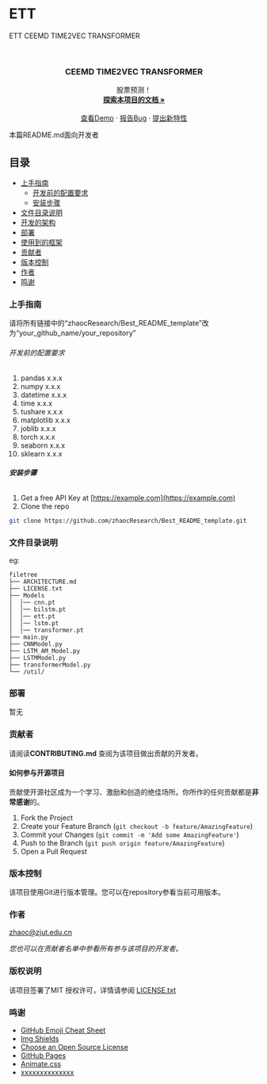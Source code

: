 
# ETT

 ETT CEEMD TIME2VEC TRANSFORMER

<!-- PROJECT SHIELDS -->

<!-- PROJECT LOGO -->
<br />

<p align="center">


  <h3 align="center">CEEMD TIME2VEC TRANSFORMER</h3>
  <p align="center">
    股票预测！
    <br />
    <a href="https://github.com/zhaocResearch/Best_README_template"><strong>探索本项目的文档 »</strong></a>
    <br />
    <br />
    <a href="https://github.com/zhaocResearch/Best_README_template">查看Demo</a>
    ·
    <a href="https://github.com/zhaocResearch/Best_README_template/issues">报告Bug</a>
    ·
    <a href="https://github.com/zhaocResearch/Best_README_template/issues">提出新特性</a>
  </p>

</p>


 本篇README.md面向开发者
 
## 目录

- [上手指南](#上手指南)
  - [开发前的配置要求](#开发前的配置要求)
  - [安装步骤](#安装步骤)
- [文件目录说明](#文件目录说明)
- [开发的架构](#开发的架构)
- [部署](#部署)
- [使用到的框架](#使用到的框架)
- [贡献者](#贡献者)
- [版本控制](#版本控制)
- [作者](#作者)
- [鸣谢](#鸣谢)

### 上手指南

请将所有链接中的“zhaocResearch/Best_README_template”改为“your_github_name/your_repository”



###### 开发前的配置要求

1. pandas x.x.x
2. numpy x.x.x
3. datetime x.x.x
4. time x.x.x
5. tushare x.x.x
6. matplotlib x.x.x
7. joblib x.x.x
8. torch x.x.x
9. seaborn x.x.x
10. sklearn x.x.x

###### **安装步骤**

1. Get a free API Key at [https://example.com](https://example.com)
2. Clone the repo

```sh
git clone https://github.com/zhaocResearch/Best_README_template.git
```

### 文件目录说明
eg:

```
filetree 
├── ARCHITECTURE.md
├── LICENSE.txt
├── Models
│  │── cnn.pt
│  │── bilstm.pt
│  │── ett.pt
│  │── lstm.pt
│  │── transformer.pt
├── main.py
├── CNNModel.py
├── LSTM_AM_Model.py
├── LSTMModel.py
├── transformerModel.py
└── /util/

```




### 部署

暂无

### 贡献者

请阅读**CONTRIBUTING.md** 查阅为该项目做出贡献的开发者。

#### 如何参与开源项目

贡献使开源社区成为一个学习、激励和创造的绝佳场所。你所作的任何贡献都是**非常感谢**的。


1. Fork the Project
2. Create your Feature Branch (`git checkout -b feature/AmazingFeature`)
3. Commit your Changes (`git commit -m 'Add some AmazingFeature'`)
4. Push to the Branch (`git push origin feature/AmazingFeature`)
5. Open a Pull Request


### 版本控制

该项目使用Git进行版本管理。您可以在repository参看当前可用版本。

### 作者

zhaoc@zjut.edu.cn

 *您也可以在贡献者名单中参看所有参与该项目的开发者。*

### 版权说明

该项目签署了MIT 授权许可，详情请参阅 [LICENSE.txt](https://github.com/zhaocResearch/Best_README_template/blob/master/LICENSE.txt)

### 鸣谢


- [GitHub Emoji Cheat Sheet](https://www.webpagefx.com/tools/emoji-cheat-sheet)
- [Img Shields](https://shields.io)
- [Choose an Open Source License](https://choosealicense.com)
- [GitHub Pages](https://pages.github.com)
- [Animate.css](https://daneden.github.io/animate.css)
- [xxxxxxxxxxxxxx](https://connoratherton.com/loaders)





